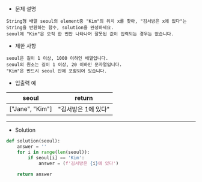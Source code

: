 - 문제 설명
```
String형 배열 seoul의 element중 "Kim"의 위치 x를 찾아, "김서방은 x에 있다"는 String을 반환하는 함수, solution을 완성하세요.
seoul에 "Kim"은 오직 한 번만 나타나며 잘못된 값이 입력되는 경우는 없습니다.
```

- 제한 사항
```
seoul은 길이 1 이상, 1000 이하인 배열입니다.
seoul의 원소는 길이 1 이상, 20 이하인 문자열입니다.
"Kim"은 반드시 seoul 안에 포함되어 있습니다.
```

- 입출력 예

| seoul |	return |
| --- | --- |
| ["Jane", "Kim"] |	"김서방은 1에 있다" |

---

- Solution

```py
def solution(seoul):    
    answer = ''
    for i in range(len(seoul)):
        if seoul[i] == 'Kim':
            answer = (f'김서방은 {i}에 있다')
            
    return answer
```
